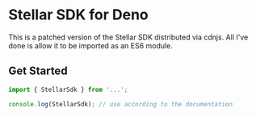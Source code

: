# Stellar SDK for Deno

This is a patched version of the Stellar SDK distributed via cdnjs.
All I've done is allow it to be imported as an ES6 module.

## Get Started

```js
import { StellarSdk } from '...';

console.log(StellarSdk); // use according to the documentation
```
